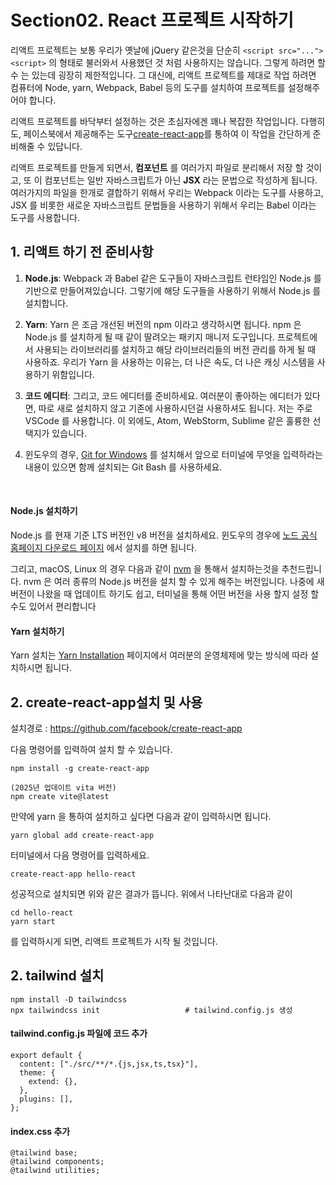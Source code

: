 # Section02. React 프로젝트 시작하기



리액트 프로젝트는 보통 우리가 옛날에 jQuery 같은것을 단순히 `<script src="..."><script>` 의 형태로 불러와서 사용했던 것 처럼 사용하지는 않습니다. 그렇게 하려면 할 수 는 있는데 굉장히 제한적입니다. 그 대신에, 리액트 프로젝트를 제대로 작업 하려면 컴퓨터에 Node, yarn, Webpack, Babel 등의 도구를 설치하여 프로젝트를 설정해주어야 합니다.

리액트 프로젝트를 바닥부터 설정하는 것은 초심자에겐 꽤나 복잡한 작업입니다. 다행히도, 페이스북에서 제공해주는 도구[create-react-app](https://github.com/facebook/create-react-app)를 통하여 이 작업을 간단하게 준비해줄 수 있답니다.

리액트 프로젝트를 만들게 되면서, **컴포넌트** 를 여러가지 파일로 분리해서 저장 할 것이고, 또 이 컴포넌트는 일반 자바스크립트가 아닌 **JSX** 라는 문법으로 작성하게 됩니다. 여러가지의 파일을 한개로 결합하기 위해서 우리는 Webpack 이라는 도구를 사용하고, JSX 를 비롯한 새로운 자바스크립트 문법들을 사용하기 위해서 우리는 Babel 이라는 도구를 사용합니다.



## 1. 리액트 하기 전 준비사항

1. **Node.js**: Webpack 과 Babel 같은 도구들이 자바스크립트 런타임인 Node.js 를 기반으로 만들어져있습니다. 그렇기에 해당 도구들을 사용하기 위해서 Node.js 를 설치합니다.

2. **Yarn**: Yarn 은 조금 개선된 버전의 npm 이라고 생각하시면 됩니다. npm 은 Node.js 를 설치하게 될 때 같이 딸려오는 패키지 매니저 도구입니다. 프로젝트에서 사용되는 라이브러리를 설치하고 해당 라이브러리들의 버전 관리를 하게 될 때 사용하죠. 우리가 Yarn 을 사용하는 이유는, 더 나은 속도, 더 나은 캐싱 시스템을 사용하기 위함입니다.

3. **코드 에디터**: 그리고, 코드 에디터를 준비하세요. 여러분이 좋아하는 에디터가 있다면, 따로 새로 설치하지 않고 기존에 사용하시던걸 사용하셔도 됩니다. 저는 주로 VSCode 를 사용합니다. 이 외에도, Atom, WebStorm, Sublime 같은 훌륭한 선택지가 있습니다.

4. 윈도우의 경우, [Git for Windows](https://gitforwindows.org/) 를 설치해서 앞으로 터미널에 무엇을 입력하라는 내용이 있으면 함께 설치되는 Git Bash 를 사용하세요.

   ​

#### Node.js 설치하기

Node.js 를 현재 기준 LTS 버전인 v8 버전을 설치하세요. 윈도우의 경우에 [노드 공식 홈페이지 다운로드 페이지](https://nodejs.org/ko/download/) 에서 설치를 하면 됩니다.

그리고, macOS, Linux 의 경우 다음과 같이 [nvm](https://github.com/creationix/nvm) 을 통해서 설치하는것을 추천드립니다. nvm 은 여러 종류의 Node.js 버전을 설치 할 수 있게 해주는 버전입니다. 나중에 새 버전이 나왔을 때 업데이트 하기도 쉽고, 터미널을 통해 어떤 버전을 사용 할지 설정 할 수도 있어서 편리합니다

#### Yarn 설치하기

Yarn 설치는 [Yarn Installation](https://yarnpkg.com/en/docs/install) 페이지에서 여러분의 운영체제에 맞는 방식에 따라 설치하시면 됩니다.



## 2. create-react-app설치 및 사용

설치경로 : https://github.com/facebook/create-react-app

다음 명령어를 입력하여 설치 할 수 있습니다.

```
npm install -g create-react-app
```
```
(2025년 업데이트 vita 버전)
npm create vite@latest
```

만약에 yarn 을 통하여 설치하고 싶다면 다음과 같이 입력하시면 됩니다.

```
yarn global add create-react-app
```



터미널에서 다음 명령어를 입력하세요.

```
create-react-app hello-react
```

성공적으로 설치되면 위와 같은 결과가 뜹니다. 위에서 나타난대로 다음과 같이

```
cd hello-react
yarn start
```

를 입력하시게 되면, 리액트 프로젝트가 시작 될 것입니다.

## 2. tailwind 설치
```
npm install -D tailwindcss
npx tailwindcss init                   # tailwind.config.js 생성
```

#### tailwind.config.js 파일에 코드 추가
```
export default {
  content: ["./src/**/*.{js,jsx,ts,tsx}"],
  theme: {
    extend: {},
  },
  plugins: [],
};
```

#### index.css 추가
```
@tailwind base;
@tailwind components;
@tailwind utilities;
```
